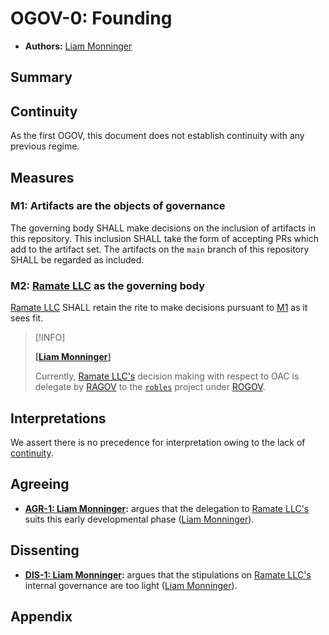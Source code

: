 # OGOV-0: Founding
- **Authors:** [Liam Monninger](mailto:liam@ramate.io)

## Summary

## Continuity 
As the first OGOV, this document does not establish continuity with any previous regime. 

## Measures

### M1: Artifacts are the objects of governance
The governing body SHALL make decisions on the inclusion of artifacts in this repository. This inclusion SHALL take the form of accepting PRs which add to the artifact set. The artifacts on the `main` branch of this repository SHALL be regarded as included. 

### M2: [Ramate LLC](https://www.ramate.io) as the governing body
[Ramate LLC](https://www.ramate.io) SHALL retain the rite to make decisions pursuant to [M1](#m1-artifacts-are-the-objects-of-governance) as it sees fit. 

> [!INFO] 
>
> **[[Liam Monninger](mailto:liam@ramate.io)]**
>
> Currently, [Ramate LLC's](https://www.ramate.io) decision making with respect to OAC is delegate by [RAGOV](https://github.com/ramate-io/ramate/tree/main/ragov) to the [`robles`](https://github.com/ramate-io/robles) project under [ROGOV](https://github.com/ramate-io/robles/tree/main/rogov). 

## Interpretations
We assert there is no precedence for interpretation owing to the lack of [continuity](#continuity).

## Agreeing
- **[AGR-1: Liam Monninger](./agreeing/agr-001-liam-monninger/README.md):** argues that the delegation to [Ramate LLC's](https://www.ramate.io) suits this early developmental phase ([Liam Monninger](mailto:liam@ramate.io)).

## Dissenting
- **[DIS-1: Liam Monninger](./dissenting/dis-001-liam-monninger/README.md):** argues that the stipulations on [Ramate LLC's](https://www.ramate.io) internal governance are too light ([Liam Monninger](mailto:liam@ramate.io)).

## Appendix